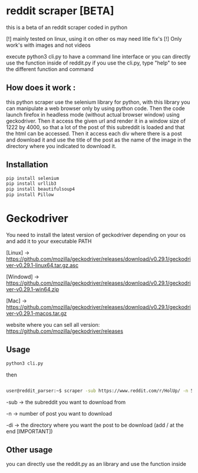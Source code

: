 # reddit scraper [BETA]

this is a beta of an reddit scraper coded in python

[!] mainly tested on linux, using it on other os may need litle fix's
[!] Only work's with images and not videos

execute python3 cli.py to have a command line interface or you can directly use the function inside of reddit.py
if you use the cli.py, type "help" to see the different function and command 



## How does it work :
this python scraper use the selenium library for python, with this library you can manipulate a web browser only by using python code. Then the code launch firefox in headless mode (without actual browser window) using geckodriver. Then it access the given url and render it in a window size of 1222 by 4000, so that a lot of the post of this subreddit is loaded and that the html can be accessed. Then it access each div where there is a post and download it and use the title of the post as the name of the image in the directory where
you indicated to download it.

## Installation
```bash
pip install selenium
pip install urllib3
pip install beautifulsoup4
pip install Pillow
```
# Geckodriver
You need to install the latest version of geckodriver depending on your os and add it to your executable PATH

[Linux] -> https://github.com/mozilla/geckodriver/releases/download/v0.29.1/geckodriver-v0.29.1-linux64.tar.gz.asc

[Windowd] -> https://github.com/mozilla/geckodriver/releases/download/v0.29.1/geckodriver-v0.29.1-win64.zip

[Mac] -> https://github.com/mozilla/geckodriver/releases/download/v0.29.1/geckodriver-v0.29.1-macos.tar.gz

website where you can sell all version: https://github.com/mozilla/geckodriver/releases

## Usage
```bash
python3 cli.py
```
then

```bash

user@reddit_parser:~$ scraper -sub https://www.reddit.com/r/HolUp/ -n 5 -di newMeme/
```
-sub -> the subreddit you want to download from

-n -> number of post you want to download

-di -> the directory where you want the post to be download (add / at the end [IMPORTANT])

## Other usage
you can directly use the reddit.py as an library and use the function inside
